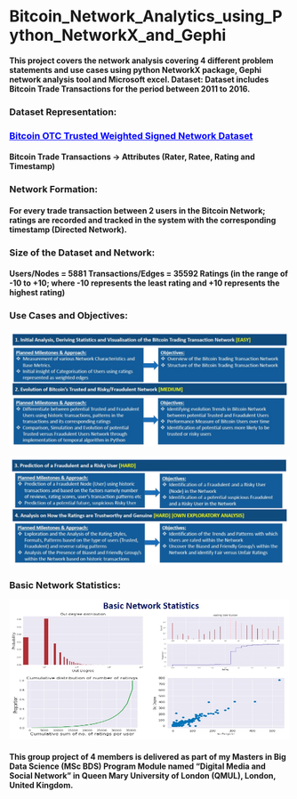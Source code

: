 # Bitcoin_Network_Analytics_using_Python_NetworkX_and_Gephi

<h4>This project covers the network analysis covering 4 different problem statements and use cases using python NetworkX package, Gephi network analysis tool and Microsoft excel.  Dataset: Dataset includes Bitcoin Trade Transactions for the period between 2011 to 2016.</h4> 
  
<h3>Dataset Representation:</h3> 
<h3><a href="https://snap.stanford.edu/data/soc-sign-bitcoin-otc.html" style="color: blue"><b><u>Bitcoin OTC Trusted Weighted Signed Network Dataset</u></b></a></h3>
<h4>Bitcoin Trade Transactions -> Attributes (Rater, Ratee, Rating and Timestamp)</h4>
  
<h3>Network Formation:</h3>
<h4>For every trade transaction between 2 users in the Bitcoin Network; ratings are recorded and tracked in the system with the corresponding timestamp (Directed Network).</h4>  
  
<h3>Size of the Dataset and Network:</h3> 
<h4>Users/Nodes = 5881 Transactions/Edges = 35592 Ratings (in the range of -10 to +10; where -10 represents the least rating and +10 represents the highest rating)</h4> 

<h3>Use Cases and Objectives:</h3>

![](images/2_Problem_Statements_and_Usecases_1&2.jpg)

![](images/3_Problem_Statements_and_Usecases_3&4.jpg)
  
<h3>Basic Network Statistics:</h3>  

![](images/1_Basic_Network_Statistics.jpg)

<h4>This group project of 4 members is delivered as part of my Masters in Big Data Science (MSc BDS) Program Module named “Digital Media and Social Network” in Queen Mary University of London (QMUL), London, United Kingdom.</h4>
 
